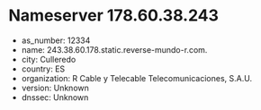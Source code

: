 # Nameserver 178.60.38.243

* as_number: 12334
* name: 243.38.60.178.static.reverse-mundo-r.com.
* city: Culleredo
* country: ES
* organization: R Cable y Telecable Telecomunicaciones, S.A.U.
* version: Unknown
* dnssec: Unknown
